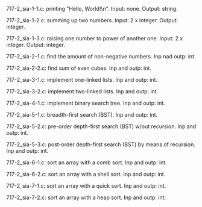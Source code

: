 717-2_sia-1-1.c: printing "Hello, World!\n". Input: none. Output: string.

717-2_sia-1-2.c: summing up two numbers. Input: 2 x integer. Output: integer.

717-2_sia-1-3.c: raising one number to power of another one. Input: 2 x integer. Output: integer.

717-2_sia-2-1.c: find the amount of non-negative numbers. Inp nad outp: int.

717-2_sia-2-2.c: find sum of even cubes. Inp and outp: int.

717-2_sia-3-1.c: implement one-linked lists. Inp and outp: int.

717-2_sia-3-2.c: implement two-linked lists. Inp and outp: int.

717-2_sia-4-1.c: implement binary search tree. Inp and outp: int.

717-2_sia-5-1.c: breadth-first search (BST). Inp and outp: int.
 
717-2_sia-5-2.c: pre-order depth-first search (BST) w/out recursion. Inp and outp: int.

717-2_sia-5-3.c: post-order depth-first search (BST) by means of recursion. Inp and outp: int.

717-2_sia-6-1.c: sort an array with a comb sort. Inp and outp: int.

717-2_sia-6-2.c: sort an array with a shell sort. Inp and outp: int.

717-2_sia-7-1.c: sort an array with a quick sort. Inp and outp: int.

717-2_sia-7-2.c: sort an array with a heap sort. Inp and outp: int.
